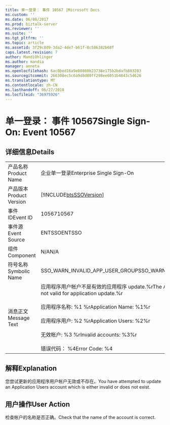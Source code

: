 ```yaml
---
title: 单一登录： 事件 10567 |Microsoft Docs
ms.custom: ''
ms.date: 06/08/2017
ms.prod: biztalk-server
ms.reviewer: ''
ms.suite: ''
ms.tgt_pltfrm: ''
ms.topic: article
ms.assetid: 3f29c8d9-3da2-4de7-b61f-8c586382b68f
caps.latest.revision: 7
author: MandiOhlinger
ms.author: mandia
manager: anneta
ms.openlocfilehash: 6ac0bed16a9e80860b23738e175b2bdafb883283
ms.sourcegitcommit: 266308ec5c6a9d8d80ff298ee6051b4843c5d626
ms.translationtype: MT
ms.contentlocale: zh-CN
ms.lasthandoff: 06/27/2018
ms.locfileid: "36975926"
---
```

# <a name="single-sign-on-event-10567"></a><span data-ttu-id="d2baf-102">单一登录： 事件 10567</span><span class="sxs-lookup"><span data-stu-id="d2baf-102">Single Sign-On: Event 10567</span></span>
## <a name="details"></a><span data-ttu-id="d2baf-103">详细信息</span><span class="sxs-lookup"><span data-stu-id="d2baf-103">Details</span></span>  
  
|                 |                                                                                                                                                                                                           |
|-----------------|-----------------------------------------------------------------------------------------------------------------------------------------------------------------------------------------------------------|
|  <span data-ttu-id="d2baf-104">产品名称</span><span class="sxs-lookup"><span data-stu-id="d2baf-104">Product Name</span></span>   |                                                                                         <span data-ttu-id="d2baf-105">企业单一登录</span><span class="sxs-lookup"><span data-stu-id="d2baf-105">Enterprise Single Sign-On</span></span>                                                                                         |
| <span data-ttu-id="d2baf-106">产品版本</span><span class="sxs-lookup"><span data-stu-id="d2baf-106">Product Version</span></span> |                                                                        [!INCLUDE[btsSSOVersion](../includes/btsssoversion-md.md)]                                                                         |
|    <span data-ttu-id="d2baf-107">事件 ID</span><span class="sxs-lookup"><span data-stu-id="d2baf-107">Event ID</span></span>     |                                                                                                   <span data-ttu-id="d2baf-108">10567</span><span class="sxs-lookup"><span data-stu-id="d2baf-108">10567</span></span>                                                                                                   |
|  <span data-ttu-id="d2baf-109">事件源</span><span class="sxs-lookup"><span data-stu-id="d2baf-109">Event Source</span></span>   |                                                                                                  <span data-ttu-id="d2baf-110">ENTSSO</span><span class="sxs-lookup"><span data-stu-id="d2baf-110">ENTSSO</span></span>                                                                                                   |
|    <span data-ttu-id="d2baf-111">组件</span><span class="sxs-lookup"><span data-stu-id="d2baf-111">Component</span></span>    |                                                                                                    <span data-ttu-id="d2baf-112">N/A</span><span class="sxs-lookup"><span data-stu-id="d2baf-112">N/A</span></span>                                                                                                    |
|  <span data-ttu-id="d2baf-113">符号名称</span><span class="sxs-lookup"><span data-stu-id="d2baf-113">Symbolic Name</span></span>  |                                                                                      <span data-ttu-id="d2baf-114">SSO_WARN_INVALID_APP_USER_GROUP</span><span class="sxs-lookup"><span data-stu-id="d2baf-114">SSO_WARN_INVALID_APP_USER_GROUP</span></span>                                                                                      |
|  <span data-ttu-id="d2baf-115">消息正文</span><span class="sxs-lookup"><span data-stu-id="d2baf-115">Message Text</span></span>   | <span data-ttu-id="d2baf-116">应用程序用户帐户不是有效的应用程序 update.%r</span><span class="sxs-lookup"><span data-stu-id="d2baf-116">The Application Users account is not valid for application update.%r</span></span><br /><br /> <span data-ttu-id="d2baf-117">应用程序名称: %1 %r</span><span class="sxs-lookup"><span data-stu-id="d2baf-117">Application Name: %1%r</span></span><br /><br /> <span data-ttu-id="d2baf-118">应用程序用户: %2 %r</span><span class="sxs-lookup"><span data-stu-id="d2baf-118">Application Users: %2%r</span></span><br /><br /> <span data-ttu-id="d2baf-119">无效帐户: %3 %r</span><span class="sxs-lookup"><span data-stu-id="d2baf-119">Invalid accounts: %3%r</span></span><br /><br /> <span data-ttu-id="d2baf-120">错误代码： %4</span><span class="sxs-lookup"><span data-stu-id="d2baf-120">Error Code: %4</span></span> |
  
## <a name="explanation"></a><span data-ttu-id="d2baf-121">解释</span><span class="sxs-lookup"><span data-stu-id="d2baf-121">Explanation</span></span>  
 <span data-ttu-id="d2baf-122">您尝试更新的应用程序用户帐户无效或不存在。</span><span class="sxs-lookup"><span data-stu-id="d2baf-122">You have attempted to update an Application Users account which is either invalid or does not exist.</span></span>  
  
## <a name="user-action"></a><span data-ttu-id="d2baf-123">用户操作</span><span class="sxs-lookup"><span data-stu-id="d2baf-123">User Action</span></span>  
 <span data-ttu-id="d2baf-124">检查帐户的名称是否正确。</span><span class="sxs-lookup"><span data-stu-id="d2baf-124">Check that the name of the account is correct.</span></span>